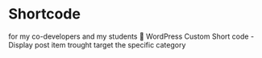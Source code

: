 # Shortcode
for my co-developers and my students 🙂
WordPress Custom Short code - Display post item trought target the specific category
